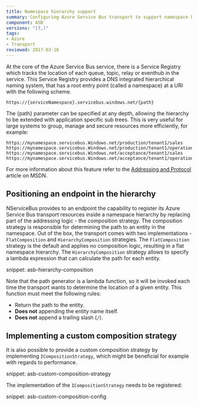 ```yaml
---
title: Namespace hierarchy support
summary: Configuring Azure Service Bus transport to support namespace hierarchies.
component: ASB
versions: "[7,)"
tags:
- Azure
- Transport
reviewed: 2017-03-16
---
```


At the core of the Azure Service Bus service, there is a Service Registry which tracks the location of each queue, topic, relay or eventhub in the service. This Service Registry provides a DNS integrated hierarchical naming system, that has a root entry point (called a namespace) at a URI with the following scheme.

```no-highlight
https://{serviceNamespace}.servicebus.windows.net/{path}
```

The {path} parameter can be specified at any depth, allowing the hierarchy to be extended with application specific sub trees. This is very useful for large systems to group, manage and secure resources more efficiently, for example:

```no-highlight
https://mynamespace.servicebus.Windows.net/production/tenant1/sales
https://mynamespace.servicebus.Windows.net/production/tenant1/operations
https://mynamespace.servicebus.Windows.net/acceptance/tenant1/sales
https://mynamespace.servicebus.Windows.net/acceptance/tenant1/operations
```

For more information about this feature refer to the [Addressing and Protocol](https://msdn.microsoft.com/en-us/library/azure/hh780781.aspx) article on MSDN.


## Positioning an endpoint in the hierarchy

NServiceBus provides to an endpoint the capability to register its Azure Service Bus transport resources inside a namespace hierarchy by replacing part of the addressing logic - the composition strategy. The composition strategy is responsible for determining the path to an entity in the namespace. Out of the box, the transport comes with two implementations - `FlatComposition` and `HierarchyComposition` strategies. The `FlatComposition` strategy is the default and applies no composition logic, resulting in a flat namespace hierarchy. The `HierarchyComposition` strategy allows to specify a lambda expression that can calculate the path for each entity.

snippet: asb-hierarchy-composition

Note that the path generator is a lambda function, so it will be invoked each time the transport wants to determine the location of a given entity. This function must meet the following rules:

 * Return the path to the entity.
 * **Does not** appending the entity name itself.
 * **Does not** append a trailing slash (`/`).


## Implementing a custom composition strategy

It is also possible to provide a custom composition strategy by implementing `ICompositionStrategy`, which might be beneficial for example with regards to performance.

snippet: asb-custom-composition-strategy

The implementation of the `ICompositionStrategy` needs to be registered:

snippet: asb-custom-composition-config
